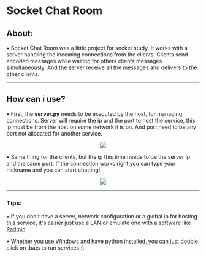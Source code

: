 <h1> Socket Chat Room </h1>
<div>
<h2>About:</h2>
<p> • Socket Chat Room was a little project for socket study. It works with a server handling the incoming connections from the clients. Clients send encoded messages while waiting for others clients messages simultaneously. And the server receive all the messages and delivers to the other clients.</p>
</div>
<hr>
<div>
<h2>How can i use?</h2>
<p> • First, the <b>server.py</b> needs to be executed by the host, for managing connections. Server will require the ip and the port to host the service, this ip must be from the host on some network it is on. And port need to be any port not allocated for another service.</p>
<div align="center">
<img src="https://cdn.discordapp.com/attachments/755645900558434365/942173800307507300/unknown.png" align="center"/>
</div>
<p> • Same thing for the clients, but the ip this time needs to be the server ip and the same port. If the connection works right you can type your nickname and you can start chatting! </p>
</div>
<div align="center">
<img src="https://cdn.discordapp.com/attachments/755645900558434365/942178502340378654/unknown.png" align="center"/>
</div>
<hr>
<h3>Tips:</h3>
<p> • If you don't have a server, network configuration or a global ip for hosting this service, it's easier just use a LAN or emulate one with a software like <a href="https://www.radmin-vpn.com" target="_blank">Radmin</a>.</p>
<p> • Whether you use Windows and have python installed, you can just double click on .bats to run services :).</p>
